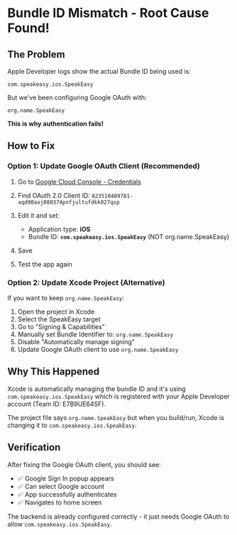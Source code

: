 # Bundle ID Mismatch - Root Cause Found!

## The Problem

Apple Developer logs show the actual Bundle ID being used is:
```
com.speakeasy.ios.SpeakEasy
```

But we've been configuring Google OAuth with:
```
org.name.SpeakEasy
```

**This is why authentication fails!**

## How to Fix

### Option 1: Update Google OAuth Client (Recommended)

1. Go to [Google Cloud Console - Credentials](https://console.cloud.google.com/apis/credentials?project=modular-analog-476221-h8)

2. Find OAuth 2.0 Client ID: `823510409781-aqd90aoj080374pnfjultufdkk027qsp`

3. Edit it and set:
   - Application type: **iOS**
   - Bundle ID: **`com.speakeasy.ios.SpeakEasy`** (NOT org.name.SpeakEasy)

4. Save

5. Test the app again

### Option 2: Update Xcode Project (Alternative)

If you want to keep `org.name.SpeakEasy`:

1. Open the project in Xcode
2. Select the SpeakEasy target
3. Go to "Signing & Capabilities"
4. Manually set Bundle Identifier to: `org.name.SpeakEasy`
5. Disable "Automatically manage signing"
6. Update Google OAuth client to use `org.name.SpeakEasy`

## Why This Happened

Xcode is automatically managing the bundle ID and it's using `com.speakeasy.ios.SpeakEasy` which is registered with your Apple Developer account (Team ID: E7B9UE64SF).

The project file says `org.name.SpeakEasy` but when you build/run, Xcode is changing it to `com.speakeasy.ios.SpeakEasy`.

## Verification

After fixing the Google OAuth client, you should see:
- ✅ Google Sign In popup appears
- ✅ Can select Google account
- ✅ App successfully authenticates
- ✅ Navigates to home screen

The backend is already configured correctly - it just needs Google OAuth to allow `com.speakeasy.ios.SpeakEasy`.
